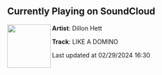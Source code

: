 ## Currently Playing on SoundCloud

[<img align="left" width="100" src="https://i1.sndcdn.com/artworks-jnRFkpQsYC98SpHD-hBf57A-t500x500.jpg">](https://soundcloud.com/dillon_hett/like-a-domdom?in=saxurn/sets/toys-r-us-type-smell)

**Artist**: Dillon Hett 

**Track**: LIKE A DOMINO

Last updated at 02/29/2024 16:30
